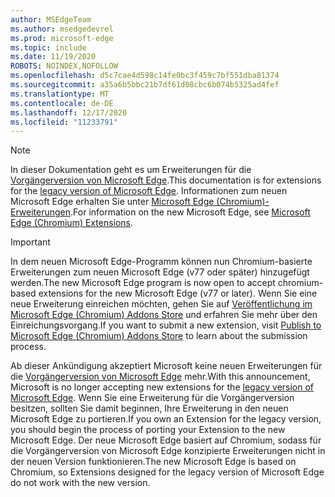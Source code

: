 ```yaml
---
author: MSEdgeTeam
ms.author: msedgedevrel
ms.prod: microsoft-edge
ms.topic: include
ms.date: 11/19/2020
ROBOTS: NOINDEX,NOFOLLOW
ms.openlocfilehash: d5c7cae4d598c14fe0bc3f459c7bf551dba81374
ms.sourcegitcommit: a35a6b5bbc21b7df61d08cbc6b074b5325ad4fef
ms.translationtype: MT
ms.contentlocale: de-DE
ms.lasthandoff: 12/17/2020
ms.locfileid: "11233791"
---
```

> [!NOTE]
> <span data-ttu-id="a38d4-101">In dieser Dokumentation geht es um Erweiterungen für die [Vorgängerversion von Microsoft Edge][MicrosoftSupportEdgeLegacy].</span><span class="sxs-lookup"><span data-stu-id="a38d4-101">This documentation is for extensions for the [legacy version of Microsoft Edge][MicrosoftSupportEdgeLegacy].</span></span> <span data-ttu-id="a38d4-102">Informationen zum neuen Microsoft Edge erhalten Sie unter [Microsoft Edge (Chromium)-Erweiterungen][MicrosoftEdgeExtensionsChromiumIndex].</span><span class="sxs-lookup"><span data-stu-id="a38d4-102">For information on the new Microsoft Edge, see [Microsoft Edge (Chromium) Extensions][MicrosoftEdgeExtensionsChromiumIndex].</span></span>

> [!IMPORTANT]
> <span data-ttu-id="a38d4-103">In dem neuen Microsoft Edge-Programm können nun Chromium-basierte Erweiterungen zum neuen Microsoft Edge \(v77 oder später\) hinzugefügt werden.</span><span class="sxs-lookup"><span data-stu-id="a38d4-103">The new Microsoft Edge program is now open to accept chromium-based extensions for the new Microsoft Edge \(v77 or later\).</span></span> <span data-ttu-id="a38d4-104">Wenn Sie eine neue Erweiterung einreichen möchten, gehen Sie auf [Veröffentlichung im Microsoft Edge (Chromium) Addons Store][ExtensionsChromiumPublish] und erfahren Sie mehr über den Einreichungsvorgang.</span><span class="sxs-lookup"><span data-stu-id="a38d4-104">If you want to submit a new extension, visit [Publish to Microsoft Edge (Chromium) Addons Store][ExtensionsChromiumPublish] to learn about the submission process.</span></span>  
> 
> <span data-ttu-id="a38d4-105">Ab dieser Ankündigung akzeptiert Microsoft keine neuen Erweiterungen für die [Vorgängerversion von Microsoft Edge][MicrosoftSupportEdgeLegacy] mehr.</span><span class="sxs-lookup"><span data-stu-id="a38d4-105">With this announcement, Microsoft is no longer accepting new extensions for the [legacy version of Microsoft Edge][MicrosoftSupportEdgeLegacy].</span></span> <span data-ttu-id="a38d4-106">Wenn Sie eine Erweiterung für die Vorgängerversion besitzen, sollten Sie damit beginnen, Ihre Erweiterung in den neuen Microsoft Edge zu portieren.</span><span class="sxs-lookup"><span data-stu-id="a38d4-106">If you own an Extension for the legacy version, you should begin the process of porting your Extension to the new Microsoft Edge.</span></span>  <span data-ttu-id="a38d4-107">Der neue Microsoft Edge basiert auf Chromium, sodass für die Vorgängerversion von Microsoft Edge konzipierte Erweiterungen nicht in der neuen Version funktionieren.</span><span class="sxs-lookup"><span data-stu-id="a38d4-107">The new Microsoft Edge is based on Chromium, so Extensions designed for the legacy version of Microsoft Edge do not work with the new version.</span></span>  
> 

<!-- image links -->  

<!-- links -->  

[MicrosoftEdgeExtensionsChromiumIndex]: /microsoft-edge/extensions-chromium/index "Microsoft Edge (Chromium)-Erweiterungen"
[ExtensionsChromiumPublish]: /microsoft-edge/extensions-chromium/publish/publish-extension "Veröffentlichen einer Erweiterung"  

[MicrosoftSupportEdgeLegacy]: https://support.microsoft.com/help/4533505/what-is-microsoft-edge-legacy "Was ist die Vorgängerversion von Microsoft Edge? | Microsoft-Support"  
